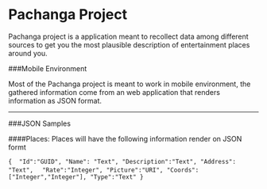 Pachanga Project
===

Pachanga project is a application meant to recollect data among different sources to get you the most plausible description of entertainment places
around you.

###Mobile Environment

Most of the Pachanga project is meant to work in mobile environment, the gathered information come from an web application that renders information as
JSON format.


***

###JSON Samples

####Places:
Places will have the following information render on JSON formt

``{ 
	"Id":"GUID",
	"Name": "Text", "Description":"Text", "Address": "Text",`` 
``	"Rate":"Integer", "Picture":"URI", "Coords":["Integer","Integer"],
	"Type":"Text"
}``
